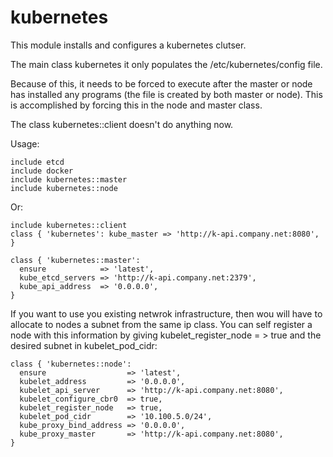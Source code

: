 # kubernetes #

This module installs and configures a kubernetes clutser.

The main class kubernetes it only populates the /etc/kubernetes/config file.

Because of this, it needs to be forced to execute after the master or node has installed
any programs (the file is created by both master or node). This is accomplished by forcing
this in the node and master class.

The class kubernetes::client doesn't do anything now.


Usage:

    include etcd
    include docker
    include kubernetes::master
    include kubernetes::node

Or:

	include kubernetes::client
	class { 'kubernetes': kube_master => 'http://k-api.company.net:8080', }

	class { 'kubernetes::master':
	  ensure            => 'latest',
	  kube_etcd_servers => 'http://k-api.company.net:2379',
	  kube_api_address  => '0.0.0.0',
	}

If you want to use you existing netwrok infrastructure, then wou will have to allocate
to nodes a subnet from the same ip class. You can self register a node with this information
by giving  kubelet_register_node = > true and the desired subnet in kubelet_pod_cidr:

	class { 'kubernetes::node':
	  ensure                  => 'latest',
	  kubelet_address         => '0.0.0.0',
	  kubelet_api_server      => 'http://k-api.company.net:8080',
	  kubelet_configure_cbr0  => true,
	  kubelet_register_node   => true,
	  kubelet_pod_cidr        => '10.100.5.0/24',
	  kube_proxy_bind_address => '0.0.0.0',
	  kube_proxy_master       => 'http://k-api.company.net:8080',
	}

